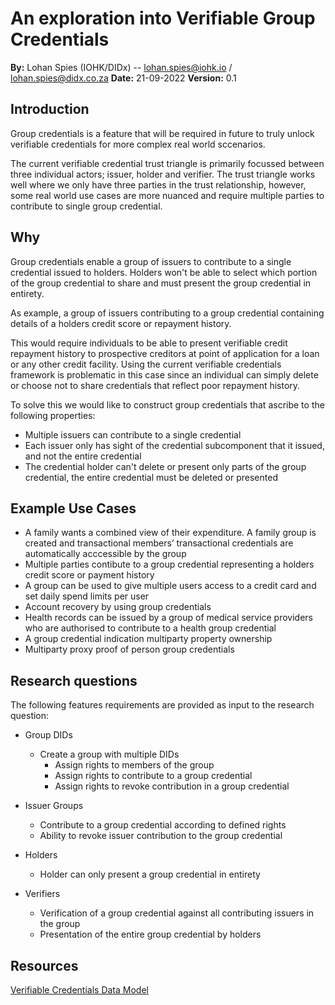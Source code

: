 # An exploration into Verifiable Group Credentials

**By:** 
Lohan Spies (IOHK/DIDx) -- lohan.spies@iohk.io / lohan.spies@didx.co.za
**Date:** 21-09-2022
**Version:** 0.1

## Introduction

Group credentials is a feature that will be required in future to truly unlock verifiable credentials for more complex real world sccenarios.

The current verifiable credential trust triangle is primarily focussed between three individual actors; issuer, holder and verifier. The trust triangle works well where we only have three parties in the trust relationship, however, some real world use cases are more nuanced and require multiple parties to contribute to single group credential.


## Why
Group credentials enable a  group of issuers to contribute to a single credential issued to holders. Holders won't be able to select which portion of the group credential to share and must present the group credential in entirety.

As example, a group of issuers contributing to a group credential containing details of a holders credit score or repayment history.

This would require individuals to be able to present verifiable credit repayment history to prospective creditors at point of application for a loan or any other credit facility. Using the current verifiable credentials framework is problematic in this case since an individual can simply delete or choose not to share credentials that reflect poor repayment history.

To solve this we would like to construct group credentials that ascribe to the following properties:
* Multiple issuers can contribute to a single credential
* Each issuer only has sight of the credential subcomponent that it issued, and not the entire credential
* The credential holder can't delete or present only parts of the group credential, the entire credential must be deleted or presented

## Example Use Cases

* A family wants a combined view of their expenditure. A family group is created and transactional members’ transactional credentials are automatically acccessible by the group
* Multiple parties contibute to a group credential representing a holders credit score or payment history
* A group can be used to give multiple users access to a credit card and set daily spend limits per user
* Account recovery by using group credentials
* Health records can be issued by a group of medical service providers who are authorised to contribute to a health group credential
* A group credential indication multiparty property ownership
* Multiparty proxy proof of person group credentials

## Research questions

The following features requirements are provided as input to the research question:

- Group DIDs
    - Create a group with multiple DIDs
        - Assign rights to members of the group
        - Assign rights to contribute to a group credential
        - Assign rights to revoke contribution in a group credential

- Issuer Groups
    - Contribute to a group credential according to defined rights
    - Ability to revoke issuer contribution to the group credential
- Holders
    - Holder can only present a group credential in entirety
- Verifiers
    - Verification of a group credential against all contributing issuers in the group
    - Presentation of the entire group credential by holders

## Resources
[Verifiable Credentials Data Model](https://www.w3.org/TR/vc-data-model/)